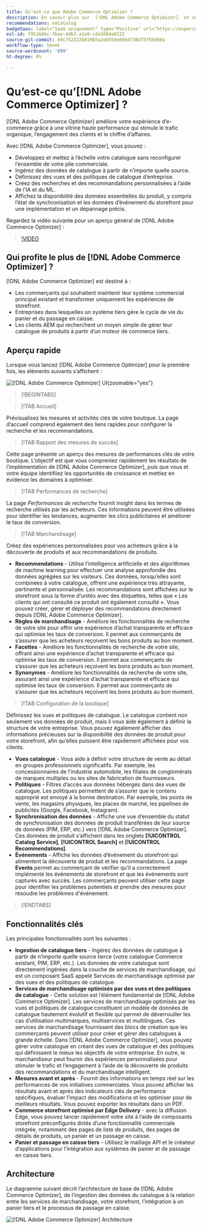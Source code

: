 ```yaml
---
title: Qu’est-ce que Adobe Commerce Optimizer ?
description: En savoir plus sur  [!DNL Adobe Commerce Optimizer]  et ses principales fonctionnalités.
recommendations: noCatalog
badgeSaas: label="SaaS uniquement" type="Positive" url="https://experienceleague.adobe.com/fr/docs/commerce/user-guides/product-solutions" tooltip="S’applique uniquement aux projets Adobe Commerce as a Cloud Service et Adobe Commerce Optimizer (infrastructure SaaS gérée par Adobe)."
exl-id: f9516d4c-fbae-4db2-a1a9-cda3684a8122
source-git-commit: 69c752322b01985a2eb55de69d4736d75f6bd60a
workflow-type: tm+mt
source-wordcount: '899'
ht-degree: 0%

---
```


# Qu’est-ce qu’[!DNL Adobe Commerce Optimizer] ?

[!DNL Adobe Commerce Optimizer] améliore votre expérience d’e-commerce grâce à une vitrine haute performance qui stimule le trafic organique, l’engagement des clients et le chiffre d’affaires.

Avec [!DNL Adobe Commerce Optimizer], vous pouvez :

- Développez et mettez à l’échelle votre catalogue sans reconfigurer l’ensemble de votre pile commerciale.
- Ingérez des données de catalogue à partir de n’importe quelle source.
- Définissez des vues et des politiques de catalogue d’entreprise.
- Créez des recherches et des recommandations personnalisées à l’aide de l’IA et du ML.
- Affichez la disponibilité des données essentielles du produit, y compris l’état de synchronisation et les données d’événement du storefront pour une implémentation et un dépannage précis.

Regardez la vidéo suivante pour un aperçu général de [!DNL Adobe Commerce Optimizer] :

>[!VIDEO](https://video.tv.adobe.com/v/3450465?captions=fre_fr)

## Qui profite le plus de [!DNL Adobe Commerce Optimizer] ?

[!DNL Adobe Commerce Optimizer] est destiné à :

- Les commerçants qui souhaitent maintenir leur système commercial principal existant et transformer uniquement les expériences de storefront.
- Entreprises dans lesquelles un système tiers gère le cycle de vie du panier et du passage en caisse.
- Les clients AEM qui recherchent un moyen simple de gérer leur catalogue de produits à partir d’un moteur de commerce tiers.

## Aperçu rapide

Lorsque vous lancez [!DNL Adobe Commerce Optimizer] pour la première fois, les éléments suivants s’affichent :

![[!DNL Adobe Commerce Optimizer] UI](./assets/user-interface.png){zoomable="yes"}

>[!BEGINTABS]

>[!TAB Accueil]

Prévisualisez les mesures et activités clés de votre boutique. La page d’accueil comprend également des liens rapides pour configurer la recherche et les recommandations.

>[!TAB Rapport des mesures de succès]

Cette page présente un aperçu des mesures de performances clés de votre boutique. L’objectif est que vous compreniez rapidement les résultats de l’implémentation de [!DNL Adobe Commerce Optimizer], puis que vous et votre équipe identifiiez les opportunités de croissance et mettiez en évidence les domaines à optimiser.

>[!TAB Performances de recherche]

La page *Performances de recherche* fournit insight dans les termes de recherche utilisés par les acheteurs. Ces informations peuvent être utilisées pour identifier les tendances, augmenter les clics publicitaires et améliorer le taux de conversion.

>[!TAB Marchandisage]

Créez des expériences personnalisées pour vos acheteurs grâce à la découverte de produits et aux recommandations de produits.

- **Recommendations** - Utilise l’intelligence artificielle et des algorithmes de machine learning pour effectuer une analyse approfondie des données agrégées sur les visiteurs. Ces données, lorsqu’elles sont combinées à votre catalogue, offrent une expérience très attrayante, pertinente et personnalisée. Les recommandations sont affichées sur le storefront sous la forme d’unités avec des étiquettes, telles que « Les clients qui ont consulté ce produit ont également consulté ». Vous pouvez créer, gérer et déployer des recommandations directement depuis [!DNL Adobe Commerce Optimizer].
- **Règles de marchandisage** - Améliore les fonctionnalités de recherche de votre site pour offrir une expérience d’achat transparente et efficace qui optimise les taux de conversion. Il permet aux commerçants de s’assurer que les acheteurs reçoivent les bons produits au bon moment.
- **Facettes** - Améliore les fonctionnalités de recherche de votre site, offrant ainsi une expérience d’achat transparente et efficace qui optimise les taux de conversion. Il permet aux commerçants de s’assurer que les acheteurs reçoivent les bons produits au bon moment.
- **Synonymes** - Améliore les fonctionnalités de recherche de votre site, assurant ainsi une expérience d’achat transparente et efficace qui optimise les taux de conversion. Il permet aux commerçants de s’assurer que les acheteurs reçoivent les bons produits au bon moment.

>[!TAB Configuration de la boutique]

Définissez les vues et politiques de catalogue. Le catalogue contient non seulement vos données de produit, mais il vous aide également à définir la structure de votre entreprise. Vous pouvez également afficher des informations précieuses sur la disponibilité des données de produit pour votre storefront, afin qu’elles puissent être rapidement affichées pour vos clients.

- **Vues catalogue** - Vous aide à définir votre structure de vente au détail en groupes professionnels significatifs. Par exemple, les concessionnaires de l’industrie automobile, les filiales de conglomérats de marques multiples ou les sites de fabrication de fournisseurs.
- **Politiques** - Filtres d’accès aux données hébergés dans des vues de catalogue. Les politiques permettent de s’assurer que le contenu approprié est envoyé à la bonne destination. Par exemple, les points de vente, les magasins physiques, les places de marché, les pipelines de publicités (Google, Facebook, Instagram).
- **Synchronisation des données** - Affiche une vue d’ensemble du statut de synchronisation des données de produit transférées de leur source de données (PIM, ERP, etc.) vers [!DNL Adobe Commerce Optimizer]. Ces données de produit s’affichent dans les onglets **[!UICONTROL Catalog Service]**, **[!UICONTROL Search]** et **[!UICONTROL Recommendations]**.
- **Événements** - Affiche les données d’événement du storefront qui alimentent la découverte de produit et les recommandations. La page **Events** permet au commerçant de vérifier qu’il a correctement implémenté les événements de storefront et que les événements sont capturés avec succès. Les commerçants peuvent utiliser cette page pour identifier les problèmes potentiels et prendre des mesures pour résoudre les problèmes d&#39;événement.

>[!ENDTABS]

## Fonctionnalités clés

Les principales fonctionnalités sont les suivantes :

- **Ingestion de catalogue tiers** - Ingérez des données de catalogue à partir de n’importe quelle source tierce (votre catalogue Commerce existant, PIM, ERP, etc.). Les données de votre catalogue sont directement ingérées dans la couche de services de marchandisage, qui est un composant SaaS appelé Services de marchandisage optimisé par des vues et des politiques de catalogue.
- **Services de marchandisage optimisés par des vues et des politiques de catalogue** - Cette solution est l’élément fondamental de [!DNL Adobe Commerce Optimizer]. Les services de marchandisage optimisés par les vues et politiques de catalogue constituent un modèle de données de catalogue hautement évolutif et flexible qui permet de déverrouiller les cas d’utilisation multimarques, multiservices et multilingues. Ces services de marchandisage fournissent des blocs de création que les commerçants peuvent utiliser pour créer et gérer des catalogues à grande échelle. Dans [!DNL Adobe Commerce Optimizer], vous pouvez gérer votre catalogue en créant des vues de catalogue et des politiques qui définissent le mieux les objectifs de votre entreprise. En outre, le marchandiseur peut fournir des expériences personnalisées pour stimuler le trafic et l’engagement à l’aide de la découverte de produits&#x200B; des recommandations et du marchandisage intelligent.
- **Mesures avant et après** - Fournit des informations en temps réel sur les performances de vos initiatives commerciales. Vous pouvez afficher les résultats avant et après des indicateurs clés de performance spécifiques, évaluer l’impact des modifications et les optimiser pour de meilleurs résultats. Vous pouvez exporter les résultats dans un PDF.
- **Commerce storefront optimisé par Edge Delivery** - avec la diffusion Edge, vous pouvez lancer rapidement votre site à l’aide de composants storefront préconfigurés dotés d’une fonctionnalité commerciale intégrée, notamment des pages de liste de produits, des pages de détails de produits, un panier et un passage en caisse.
- **Panier et passage en caisse tiers** - Utilisez le maillage API et le créateur d’applications pour l’intégration aux systèmes de panier et de passage en caisse tiers.

## Architecture

Le diagramme suivant décrit l’architecture de base de [!DNL Adobe Commerce Optimizer], de l’ingestion des données du catalogue à la relation entre les services de marchandisage, votre storefront, l’intégration à un panier tiers et le processus de passage en caisse.

![[!DNL Adobe Commerce Optimizer] Architecture ](./assets/architecture.png)
